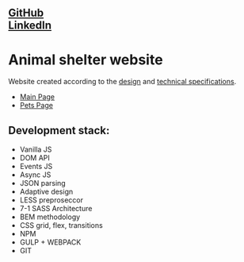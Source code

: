 [**GitHub**](https://github.com/only1design) <br> 
[**LinkedIn**](https://www.linkedin.com/in/bekarev/) <br>
---

# Animal shelter website
Website created according to the [design](https://www.figma.com/file/u1o3j2b7ZTbvq4weLluAaX/Shelter) and [technical specifications](https://github.com/rolling-scopes-school/tasks/tree/master/stage1/stream1/shelter).<br>

- [Main Page](https://only1design.github.io/shelter/shelter/index.html)
- [Pets Page](https://only1design.github.io/shelter/shelter/pets.html)
## Development stack:
- Vanilla JS
- DOM API
- Events JS
- Async JS
- JSON parsing
- Adaptive design
- LESS preproseccor
- 7-1 SASS Architecture
- BEM methodology
- CSS grid, flex, transitions
- NPM
- GULP + WEBPACK
- GIT
